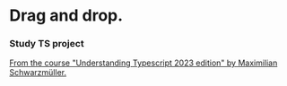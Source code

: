 # Drag and drop.

### Study TS project

[From the course "Understanding Typescript 2023 edition" by Maximilian Schwarzmüller.](https://www.udemy.com/course/understanding-typescript/)
